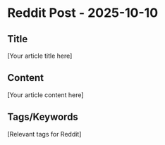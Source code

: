 # Reddit Post - 2025-10-10

## Title
[Your article title here]

## Content
[Your article content here]

## Tags/Keywords
[Relevant tags for Reddit]
